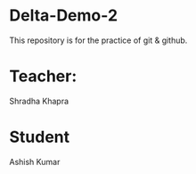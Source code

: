 # Delta-Demo-2
This repository is for the practice of git & github.

# Teacher:
Shradha Khapra

# Student
Ashish Kumar
